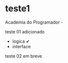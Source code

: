 # teste1
Academia do Programador - 

teste 01 adicionado
- logica ✔
- interface


teste 02 em breve
